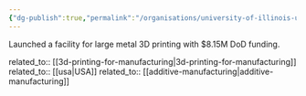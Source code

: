 ```yaml
---
{"dg-publish":true,"permalink":"/organisations/university-of-illinois-urbana-champaign/","title":"University of Illinois Urbana-Champaign"}
---
```



Launched a facility for large metal 3D printing with $8.15M DoD funding.

related_to:: [[3d-printing-for-manufacturing\|3d-printing-for-manufacturing]]
related_to:: [[usa\|USA]]
related_to:: [[additive-manufacturing\|additive-manufacturing]]
